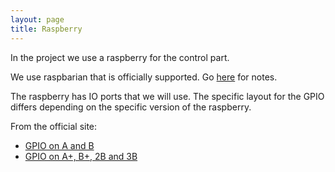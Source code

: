 ```yaml
---
layout: page
title: Raspberry
---
```


In the project we use a raspberry for the control part.

We use raspbarian that is officially supported. Go [here](installing_raspberry.html) for notes.


The raspberry has IO ports that we will use. The specific layout for the GPIO differs depending on the specific version of the raspberry.

From the official site:

* [GPIO on A and B](https://www.raspberrypi.org/documentation/usage/gpio/README.md)
* [GPIO on A+, B+, 2B and 3B](https://www.raspberrypi.org/documentation/usage/gpio-plus-and-raspi2/README.md)
